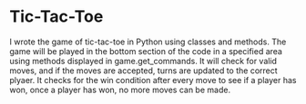 # Tic-Tac-Toe
I wrote the game of tic-tac-toe in Python using classes and methods. The game will be played in the bottom section of the code in a specified area using methods displayed in game.get_commands. It will check for valid moves, and if the moves are accepted, turns are updated to the correct plyaer. It checks for the win condition after every move to see if a player has won, once a player has won, no more moves can be made. 
